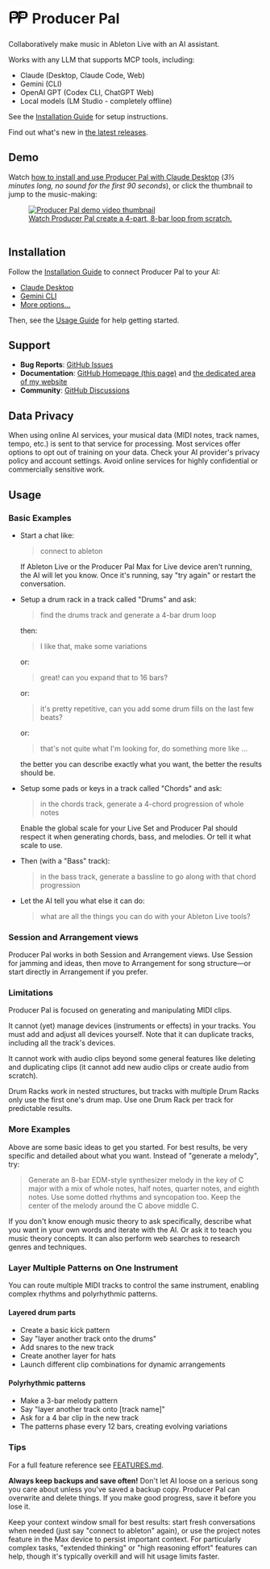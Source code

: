 # <sub><img src="./doc/img/producer-pal-logo.svg" height="40"/></sub> Producer Pal

Collaboratively make music in Ableton Live with an AI assistant.

Works with any LLM that supports MCP tools, including:

- Claude (Desktop, Claude Code, Web)
- Gemini (CLI)
- OpenAI GPT (Codex CLI, ChatGPT Web)
- Local models (LM Studio - completely offline)

See the [Installation Guide](./INSTALLATION.md) for setup instructions.

Find out what's new in
[the latest releases](https://github.com/adamjmurray/producer-pal/releases/).

## Demo

Watch
[how to install and use Producer Pal with Claude Desktop](https://www.youtube.com/watch?v=ypZBVI0Ncso)
(_3⅓ minutes long, no sound for the first 90 seconds_), or click the thumbnail
to jump to the music-making:

<a href="https://www.youtube.com/watch?v=ypZBVI0Ncso&t=86s">
<figure>
    <img
    src="https://img.youtube.com/vi/ypZBVI0Ncso/0.jpg"
    alt="Producer Pal demo video thumbnail" />
  <br>
  <figcaption>Watch Producer Pal create a 4-part, 8-bar loop from scratch.</figcaption>
  <br>
</figure>
</a>

## Installation

Follow the [Installation Guide](./INSTALLATION.md) to connect Producer Pal to
your AI:

- [Claude Desktop](./INSTALLATION.md#claude-desktop)
- [Gemini CLI](./INSTALLATION.md#gemini-cli)
- [More options...](./INSTALLATION.md)

Then, see the [Usage Guide](#usage) for help getting started.

## Support

- **Bug Reports**:
  [GitHub Issues](https://github.com/adamjmurray/producer-pal/issues)
- **Documentation**:
  [GitHub Homepage (this page)](https://github.com/adamjmurray/producer-pal/#readme)
  and [the dedicated area of my website](https://adammurray.link/producer-pal/)
- **Community**:
  [GitHub Discussions](https://github.com/adamjmurray/producer-pal/discussions)

## Data Privacy

When using online AI services, your musical data (MIDI notes, track names,
tempo, etc.) is sent to that service for processing. Most services offer options
to opt out of training on your data. Check your AI provider's privacy policy and
account settings. Avoid online services for highly confidential or commercially
sensitive work.

## Usage

### Basic Examples

- Start a chat like:

  > connect to ableton

  If Ableton Live or the Producer Pal Max for Live device aren't running, the AI
  will let you know. Once it's running, say "try again" or restart the
  conversation.

- Setup a drum rack in a track called "Drums" and ask:

  > find the drums track and generate a 4-bar drum loop

  then:

  > I like that, make some variations

  or:

  > great! can you expand that to 16 bars?

  or:

  > it's pretty repetitive, can you add some drum fills on the last few beats?

  or:

  > that's not quite what I'm looking for, do something more like ...

  the better you can describe exactly what you want, the better the results
  should be.

- Setup some pads or keys in a track called "Chords" and ask:

  > in the chords track, generate a 4-chord progression of whole notes

  Enable the global scale for your Live Set and Producer Pal should respect it
  when generating chords, bass, and melodies. Or tell it what scale to use.

- Then (with a "Bass" track):

  > in the bass track, generate a bassline to go along with that chord
  > progression

- Let the AI tell you what else it can do:

  > what are all the things you can do with your Ableton Live tools?

### Session and Arrangement views

Producer Pal works in both Session and Arrangement views. Use Session for
jamming and ideas, then move to Arrangement for song structure—or start directly
in Arrangement if you prefer.

### Limitations

Producer Pal is focused on generating and manipulating MIDI clips.

It cannot (yet) manage devices (instruments or effects) in your tracks. You must
add and adjust all devices yourself. Note that it can duplicate tracks,
including all the track's devices.

It cannot work with audio clips beyond some general features like deleting and
duplicating clips (it cannot add new audio clips or create audio from scratch).

Drum Racks work in nested structures, but tracks with multiple Drum Racks only
use the first one's drum map. Use one Drum Rack per track for predictable
results.

### More Examples

Above are some basic ideas to get you started. For best results, be very
specific and detailed about what you want. Instead of "generate a melody", try:

> Generate an 8-bar EDM-style synthesizer melody in the key of C major with a
> mix of whole notes, half notes, quarter notes, and eighth notes. Use some
> dotted rhythms and syncopation too. Keep the center of the melody around the C
> above middle C.

If you don't know enough music theory to ask specifically, describe what you
want in your own words and iterate with the AI. Or ask it to teach you music
theory concepts. It can also perform web searches to research genres and
techniques.

### Layer Multiple Patterns on One Instrument

You can route multiple MIDI tracks to control the same instrument, enabling
complex rhythms and polyrhythmic patterns.

#### Layered drum parts

- Create a basic kick pattern
- Say "layer another track onto the drums"
- Add snares to the new track
- Create another layer for hats
- Launch different clip combinations for dynamic arrangements

#### Polyrhythmic patterns

- Make a 3-bar melody pattern
- Say "layer another track onto [track name]"
- Ask for a 4 bar clip in the new track
- The patterns phase every 12 bars, creating evolving variations

### Tips

For a full feature reference see [FEATURES.md](./FEATURES.md).

**Always keep backups and save often!** Don't let AI loose on a serious song you
care about unless you've saved a backup copy. Producer Pal can overwrite and
delete things. If you make good progress, save it before you lose it.

Keep your context window small for best results: start fresh conversations when
needed (just say "connect to ableton" again), or use the project notes feature
in the Max device to persist important context. For particularly complex tasks,
"extended thinking" or "high reasoning effort" features can help, though it's
typically overkill and will hit usage limits faster.
